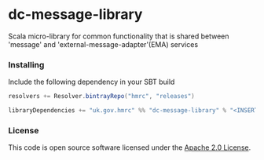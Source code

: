 
# dc-message-library

Scala micro-library for common functionality that is shared between 'message' and 'external-message-adapter'(EMA) services


### Installing

Include the following dependency in your SBT build

```scala
resolvers += Resolver.bintrayRepo("hmrc", "releases")

libraryDependencies += "uk.gov.hmrc" %% "dc-message-library" % "<INSERT VERSION>"
```
### License

This code is open source software licensed under the [Apache 2.0 License]("http://www.apache.org/licenses/LICENSE-2.0.html").






